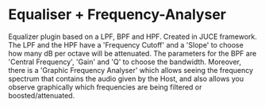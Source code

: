 # Equaliser + Frequency-Analyser
Equalizer plugin based on a LPF, BPF and HPF. Created in JUCE framework.
The LPF and the HPF have a 'Frequency Cutoff' and a 'Slope' to choose how many dB per octave will be attenuated.
The parameters for the BPF are 'Central Frequency', 'Gain' and 'Q' to choose the bandwidth.
Moreover, there is a 'Graphic Frequency Analyser' which allows seeing the frequency spectrum that contains the audio given by the Host, and also allows you observe graphically which frequencies are being filtered or boosted/attenuated.
